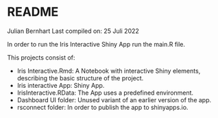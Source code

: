 README
================
Julian Bernhart
Last compiled on: 25 Juli 2022

In order to run the Iris Interactive Shiny App run the main.R file.

This projects consist of:

-   Iris Interactive.Rmd: A Notebook with interactive Shiny elements,
    describing the basic structure of the project.
-   Iris interactive App: Shiny App.
-   IrisInteractive.RData: The App uses a predefined environment.
-   Dashboard UI folder: Unused variant of an earlier version of the
    app.
-   rsconnect folder: In order to publish the app to shinyapps.io.

